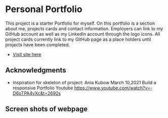 # Personal Portfolio

This project is a starter Portfolio for myself. On this portfolio is a section about me, projects cards and contact information. Employers can link to my GitHub account as well as my LinkedIn account through the logo icons. All project cards currently link to my GitHub page as a place holders until projects have been completed.

- [Visit site here](https://caitlinswickard.github.io/Portfolio/)

## Acknowledgments

- Inspiration for skeleton of project:
  Ania Kubow
  March 10,2021
  Build a responsive Portfolio
  Youtube
  https://www.youtube.com/watch?v=-D6oTPA4vXc&t=2692s

## Screen shots of webpage
